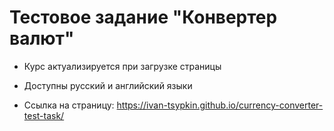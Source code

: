 # Тестовое задание "Конвертер валют"

- Курс актуализируется при загрузке страницы
- Доступны русский и английский языки

- Ссылка на страницу: https://ivan-tsypkin.github.io/currency-converter-test-task/
